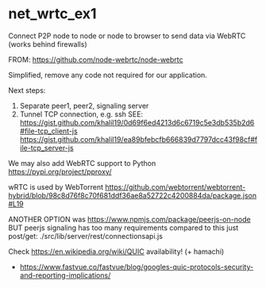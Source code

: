 # net_wrtc_ex1

Connect P2P node to node or node to browser to send data via WebRTC (works behind firewalls)

FROM: https://github.com/node-webrtc/node-webrtc

Simplified, remove any code not required for our application.

Next steps:

1. Separate peer1, peer2, signaling server
2. Tunnel TCP connection, e.g. ssh
    SEE: https://gist.github.com/khalil19/0d69f6ed4213d6c6719c5e3db535b2d6#file-tcp_client-js https://gist.github.com/khalil19/ea89bfebcfb666839d7797dcc43f98cf#file-tcp_server-js

We may also add WebRTC support to Python https://pypi.org/project/pproxy/

wRTC is used by WebTorrent https://github.com/webtorrent/webtorrent-hybrid/blob/98c8d76f8c70f681ddf36ae8a52722c4200884da/package.json#L19

ANOTHER OPTION was https://www.npmjs.com/package/peerjs-on-node BUT peerjs signaling has too many requirements compared to this just post/get: ./src/lib/server/rest/connectionsapi.js

Check https://en.wikipedia.org/wiki/QUIC availability! (+ hamachi)
* https://www.fastvue.co/fastvue/blog/googles-quic-protocols-security-and-reporting-implications/



